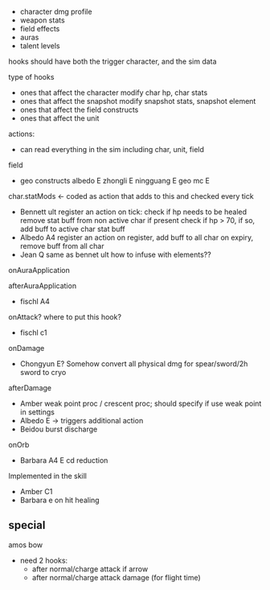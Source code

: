 
- character dmg profile
- weapon stats
- field effects
- auras
- talent levels




hooks should have both the trigger character, and the sim data


type of hooks
- ones that affect the character
    modify char hp, char stats
- ones that affect the snapshot
    modify snapshot stats, snapshot element
- ones that affect the field
    constructs
- ones that affect the unit

actions:
- can read everything in the sim including char, unit, field


field
- geo constructs
    albedo E
    zhongli E
    ningguang E
    geo mc E

char.statMods <- coded as action that adds to this and checked every tick
- Bennett ult
    register an action
    on tick:
        check if hp needs to be healed
        remove stat buff from non active char if present
        check if hp > 70, if so, add buff to active char stat buff
- Albedo A4
    register an action
    on register, add buff to all char
    on expiry, remove buff from all char
- Jean Q
    same as bennet ult
    how to infuse with elements??


onAuraApplication

afterAuraApplication
- fischl A4

onAttack? where to put this hook?
- fischl c1

onDamage
- Chongyun E? Somehow convert all physical dmg for spear/sword/2h sword to cryo

afterDamage
- Amber weak point proc / crescent proc; should specify if use weak point in settings
- Albedo E -> triggers additional action
- Beidou burst discharge



onOrb
- Barbara A4 E cd reduction



Implemented in the skill
- Amber C1
- Barbara e on hit healing



## special

amos bow
- need 2 hooks:
    - after normal/charge attack if arrow
    - after normal/charge attack damage (for flight time)